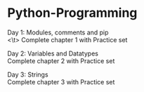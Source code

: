 # Python-Programming

Day 1: Modules, comments and pip <br>
<\t>       Complete chapter 1 with Practice set

Day 2: Variables and Datatypes <br>
       Complete chapter 2 with Practice set

Day 3: Strings <br>
       Complete chapter 3 with Practice set
